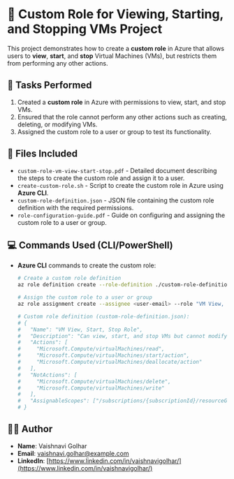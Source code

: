 # 📘 Custom Role for Viewing, Starting, and Stopping VMs Project

This project demonstrates how to create a **custom role** in Azure that allows users to **view**, **start**, and **stop** Virtual Machines (VMs), but restricts them from performing any other actions.

## 📝 Tasks Performed
1. Created a **custom role** in Azure with permissions to view, start, and stop VMs.
2. Ensured that the role cannot perform any other actions such as creating, deleting, or modifying VMs.
3. Assigned the custom role to a user or group to test its functionality.

## 📂 Files Included
- `custom-role-vm-view-start-stop.pdf` - Detailed document describing the steps to create the custom role and assign it to a user.
- `create-custom-role.sh` - Script to create the custom role in Azure using **Azure CLI**.
- `custom-role-definition.json` - JSON file containing the custom role definition with the required permissions.
- `role-configuration-guide.pdf` - Guide on configuring and assigning the custom role to a user or group.

## 💻 Commands Used (CLI/PowerShell)
- **Azure CLI** commands to create the custom role:
    ```bash
    # Create a custom role definition
    az role definition create --role-definition ./custom-role-definition.json

    # Assign the custom role to a user or group
    az role assignment create --assignee <user-email> --role "VM View, Start, Stop Role" --scope /subscriptions/{subscriptionId}/resourceGroups/{resourceGroupName}

    # Custom role definition (custom-role-definition.json):
    # {
    #   "Name": "VM View, Start, Stop Role",
    #   "Description": "Can view, start, and stop VMs but cannot modify or delete them",
    #   "Actions": [
    #     "Microsoft.Compute/virtualMachines/read",
    #     "Microsoft.Compute/virtualMachines/start/action",
    #     "Microsoft.Compute/virtualMachines/deallocate/action"
    #   ],
    #   "NotActions": [
    #     "Microsoft.Compute/virtualMachines/delete",
    #     "Microsoft.Compute/virtualMachines/write"
    #   ],
    #   "AssignableScopes": ["/subscriptions/{subscriptionId}/resourceGroups/{resourceGroupName}"]
    # }
    ```

## 👩‍💻 Author
- **Name**: Vaishnavi Golhar  
- **Email**: vaishnavi.golhar@example.com  
- **LinkedIn**: [https://www.linkedin.com/in/vaishnavigolhar/](https://www.linkedin.com/in/vaishnavigolhar/)
